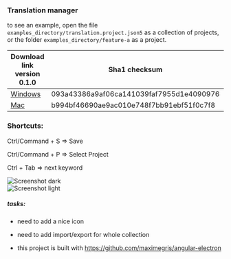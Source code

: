 ### Translation manager  
  
to see an example, open the file `examples_directory/translation.project.json5` as a collection of projects, or the folder `examples_directory/feature-a` as a project.   
  
| Download link version 0.1.0 | Sha1 checksum | MD5 checksum |
|--|--|--|
| <a href="https://gofile.io/?c=GIuezC" download>Windows</a>   | 093a43386a9af06ca141039faf7955d1e4090976 | b3291143920768fac290e10b01862b78 |
| <a href="https://gofile.io/?c=16dIBQ" download>Mac</a>   | b994bf46690ae9ac010e748f7bb91ebf51f0c7f8 | 7294268116752615599570bcfbb275a8 |
  
### Shortcuts:  
  
Ctrl/Command + S => Save  
  
Ctrl/Command + P => Select Project  
  
Ctrl + Tab => next keyword  
  
![Screenshot dark](https://imgur.com/Vcj3NHJ.png)  
![Screenshot light](https://imgur.com/6dd6iSz.png)  
  
##### tasks:  
* need to add a nice icon  
* need to add import/export for whole collection  
  
* this project is built with https://github.com/maximegris/angular-electron
